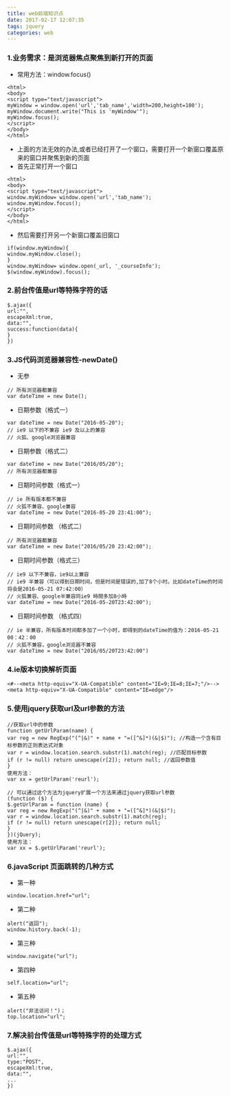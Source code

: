 ```yaml
---
title: web前端知识点
date: 2017-02-17 12:07:35
tags: jquery
categories: web
---
```


### 1.业务需求：是浏览器焦点聚焦到新打开的页面
- 常用方法：window.focus()
```
<html>
<body>
<script type="text/javascript">
myWindow = window.open('url','tab_name','width=200,height=100');
myWindow.document.write("This is 'myWindow'");
myWindow.focus();
</script>
</body>
</html>
```

- 上面的方法无效的办法,或者已经打开了一个窗口，需要打开一个新窗口覆盖原来的窗口并聚焦到新的页面
- 首先正常打开一个窗口
```
<html>
<body>
<script type="text/javascript">
window.myWindow= window.open('url','tab_name');
window.myWindow.focus();
</script>
</body>
</html>
```
- 然后需要打开另一个新窗口覆盖旧窗口
```
if(window.myWindow){
window.myWindow.close();
}
window.myWindow= window.open(_url, '_courseInfo');
$(window.myWindow).focus();
```
### 2.前台传值是url等特殊字符的话
```
$.ajax({
url:"",
escapeXml:true,
data:"",
success:function(data){
}
})
```
### 3.JS代码浏览器兼容性-newDate()
- 无参
```
// 所有浏览器都兼容
var dateTime = new Date();
```
- 日期参数（格式一）
```
var dateTime = new Date("2016-05-20");
// ie9 以下的不兼容 ie9 及以上的兼容
// 火狐、google浏览器兼容
```
- 日期参数（格式二）
```
var dateTime = new Date("2016/05/20");
// 所有浏览器都兼容
```
- 日期时间参数（格式一）
```
// ie 所有版本都不兼容
// 火狐不兼容、google兼容
var dateTime = new Date("2016-05-20 23:41:00");
```
- 日期时间参数 （格式二）
```
// 所有浏览器都兼容
var dateTime = new Date("2016/05/20 23:42:00");
```
- 日期时间参数（格式三）
```
// ie9 以下不兼容，ie9以上兼容
// ie9 半兼容（可以得到日期时间，但是时间是错误的,加了8个小时。比如dateTime的时间将会是2016-05-21 07:42:00）
// 火狐兼容、google半兼容同ie9 時間多加8小時
var dateTime = new Date("2016-05-20T23:42:00");
```
- 日期时间参数 （格式四）
```
// ie 半兼容，所有版本时间都多加了一个小时，即得到的dateTime的值为：2016-05-21 00：42：00
// 火狐不兼容，google浏览器不兼容
var dateTime = new Date("2016/05/20T23:42:00")
```
### 4.ie版本切换解析页面

```
<#--<meta http-equiv="X-UA-Compatible" content="IE=9;IE=8;IE=7;"/>-->
<meta http-equiv="X-UA-Compatible" content="IE=edge"/>

```

### 5.使用jquery获取url及url参数的方法
```
//获取url中的参数
function getUrlParam(name) {
var reg = new RegExp("(^|&)" + name + "=([^&]*)(&|$)"); //构造一个含有目标参数的正则表达式对象
var r = window.location.search.substr(1).match(reg); //匹配目标参数
if (r != null) return unescape(r[2]); return null; //返回参数值
}
使用方法：
var xx = getUrlParam('reurl');
```

```
// 可以通过这个方法为jquery扩展一个方法来通过jquery获取url参数
(function ($) {
$.getUrlParam = function (name) {
var reg = new RegExp("(^|&)" + name + "=([^&]*)(&|$)");
var r = window.location.search.substr(1).match(reg);
if (r != null) return unescape(r[2]); return null;
}
})(jQuery);
使用方法：
var xx = $.getUrlParam('reurl');
```

### 6.javaScript 页面跳转的几种方式
- 第一种
```
window.location.href="url";
```
- 第二种
```
alert("返回");
window.history.back(-1);
```
- 第三种
```
window.navigate("url");
```
- 第四种
```
self.location="url";
```
- 第五种
```
alert("非法访问！")；
top.location="url";
```
### 7.解决前台传值是url等特殊字符的处理方式
```
$.ajax({
url:"",
type:"POST",
escapeXml:true,
data:"",
...
})
```

